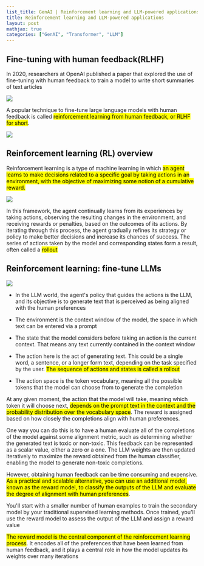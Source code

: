 ```yaml
---
list_title: GenAI | Reinforcement learning and LLM-powered applications
title: Reinforcement learning and LLM-powered applications
layout: post
mathjax: true
categories: ["GenAI", "Transformer", "LLM"]
---
```


## Fine-tuning with human feedback(RLHF)

In 2020, researchers at OpenAI published a paper that explored the use of fine-tuning with human feedback to train a model to write short summaries of text articles

<img class="md-img-center" src="{{site.baseurl}}/assets/images/2024/llm3-1.png">

A popular technique to fine-tune large language models with human feedback is called <mark>reinforcement learning from human feedback, or RLHF for short</mark>.

<img class="md-img-center" src="{{site.baseurl}}/assets/images/2024/llm3-2.png">

## Reinforcement learning (RL) overview

Reinforcement learning is a type of machine learning in which <mark>an agent learns to make decisions related to a specific goal by taking actions in an environment, with the objective of maximizing some notion of a cumulative reward.</mark>

<img class="md-img-center" src="{{site.baseurl}}/assets/images/2024/llm3-3.png">

In this framework, the agent continually learns from its experiences by taking actions, observing the resulting changes in the environment, and receiving rewards or penalties, based on the outcomes of its actions. By iterating through this process, the agent gradually refines its strategy or policy to make better decisions and increase its chances of success.
The series of actions taken by the model and corresponding states form a result, often called a <mark>rollout</mark>

## Reinforcement learning: fine-tune LLMs

<img class="md-img-center" src="{{site.baseurl}}/assets/images/2024/llm3-4.png">

- In the LLM world, the agent's policy that guides the actions is the LLM, and its objective is to generate text that is perceived as being aligned with the human preferences

- The environment is the context window of the model, the space in which text can be entered via a prompt

- The state that the model considers before taking an action is the current context. That means any text currently contained in the context window

- The action here is the act of generating text. This could be a single word, a sentence, or a longer form text, depending on the task specified by the user. <mark>The sequence of actions and states is called a rollout</mark>

- The action space is the token vocabulary, meaning all the possible tokens that the model can choose from to generate the completion

At any given moment, the action that the model will take, meaning which token it will choose next, <mark>depends on the prompt text in the context and the probability distribution over the vocabulary space</mark>. The reward is assigned based on how closely the completions align with human preferences.

One way you can do this is to have a human evaluate all of the completions of the model against some alignment metric, such as determining whether the generated text is toxic or non-toxic. This feedback can be represented as a scalar value, either a zero or a one. The LLM weights are then updated iteratively to maximize the reward obtained from the human classifier, enabling the model to generate non-toxic completions.

However, obtaining human feedback can be time consuming and expensive. <mark>As a practical and scalable alternative, you can use an additional model, known as the reward model, to classify the outputs of the LLM and evaluate the degree of alignment with human preferences</mark>.

You'll start with a smaller number of human examples to train the secondary model by your traditional supervised learning methods. Once trained, you'll use the reward model to assess the output of the LLM and assign a reward value

<mark>The reward model is the central component of the reinforcement learning process</mark>. It encodes all of the preferences that have been learned from human feedback, and it plays a central role in how the model updates its weights over many iterations
